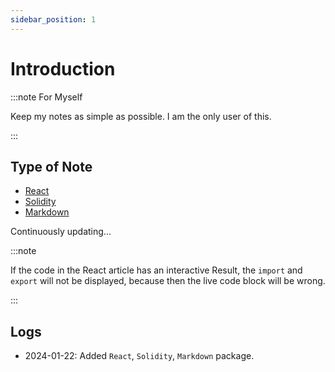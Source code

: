 ```yaml
---
sidebar_position: 1
---
```


# Introduction

:::note For Myself

Keep my notes as simple as possible. I am the only user of this.

:::

## Type of Note
- [React](/docs/category/-react)
- [Solidity](/docs/category/solidity)
- [Markdown](/docs/category/markdown)

Continuously updating...

:::note

If the code in the React article has an interactive Result, the `import` and `export` will not be displayed, because then the live code block will be wrong.

:::

## Logs

- 2024-01-22: Added `React`, `Solidity`, `Markdown` package.


